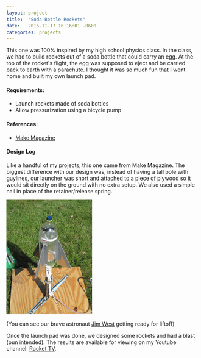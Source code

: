 ```yaml
---
layout: project
title:  "Soda Bottle Rockets"
date:   2015-11-17 16:16:01 -0600
categories: projects
---
```


This one was 100% inspired by my high school physics class. In the class, we had to build rockets out of a soda bottle that could carry an egg. At the top of the rocket\'s flight, the egg was supposed to eject and be carried back to earth with a parachute. I thought it was so much fun that I went home and built my own launch pad.

#### Requirements:

* Launch rockets made of soda bottles
* Allow pressurization using a bicycle pump

#### References:

* [Make Magazine](http://makezine.com/projects/make-05/soda-bottle-rocket/)

#### Design Log
Like a handful of my projects, this one came from Make Magazine. The biggest difference with our design was, instead of having a tall pole with guylines, our launcher was short and attached to a piece of plywood so it would sit directly on the ground with no extra setup. We also used a simple nail in place of the retainer/release spring.

![](/pictures/LaunchPad.png)

(You can see our brave astronaut [Jim West](http://www.imdb.com/character/ch0008888/) getting ready for liftoff)

Once the launch pad was done, we designed some rockets and had a blast (pun intended). The results are available for viewing on my Youtube channel: [Rocket TV](http://www.youtube.com/playlist?list=PLqXg6Sc_zQ4YyfjORbdJicAUr0IDx4Sy6).

